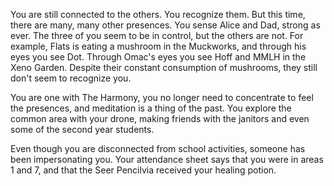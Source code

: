 You are still connected to the others. You recognize them. But this time, there are many, many other presences. You sense Alice and Dad, strong as ever. The three of you seem to be in control, but the others are not. For example, Flats is eating a mushroom in the Muckworks, and through his eyes you see Dot. Through Omac's eyes you see Hoff and MMLH in the Xeno Garden. Despite their constant consumption of mushrooms, they still don't seem to recognize you.

You are one with The Harmony, you no longer need to concentrate to feel the presences, and meditation is a thing of the past. You explore the common area with your drone, making friends with the janitors and even some of the second year students.

Even though you are disconnected from school activities, someone has been impersonating you. Your attendance sheet says that you were in areas 1 and 7, and that the Seer Pencilvia received your healing potion.
